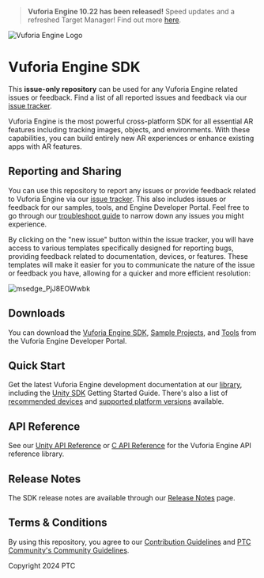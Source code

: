 > **Vuforia Engine 10.22 has been released!** Speed updates and a refreshed Target Manager! Find out more [here](https://github.com/PTCInc/vuforia-engine/issues/105).

![Vuforia Engine Logo](https://integralplm.com/wp-content/uploads/2021/12/vuforia-engine-logo.png)

# Vuforia Engine SDK
This **issue-only repository** can be used for any Vuforia Engine related issues or feedback. Find a list of all reported issues and feedback via our [issue tracker](https://github.com/PTCInc/vuforia-engine/issues).

Vuforia Engine is the most powerful cross-platform SDK for all essential AR features including tracking images, objects, and environments. With these capabilities, you can build entirely new AR experiences or enhance existing apps with AR features.

## Reporting and Sharing
You can use this repository to report any issues or provide feedback related to Vuforia Engine via our [issue tracker](https://github.com/PTCInc/vuforia-engine/issues). This also includes issues or feedback for our samples, tools, and Engine Developer Portal. Feel free to go through our [troubleshoot guide](https://developer.vuforia.com/library/troubleshooting/troubleshooting-your-app) to narrow down any issues you might experience.

By clicking on the "new issue" button within the issue tracker, you will have access to various templates specifically designed for reporting bugs, providing feedback related to documentation, devices, or features. These templates will make it easier for you to communicate the nature of the issue or feedback you have, allowing for a quicker and more efficient resolution:

![msedge_PjJ8EOWwbk](https://github.com/PTCInc/vuforia-engine/assets/88328882/06660872-5458-4436-bbd8-4f875e7e57ab)

## Downloads
You can download the [Vuforia Engine SDK](https://developer.vuforia.com/downloads/sdk), [Sample Projects](https://developer.vuforia.com/downloads/samples), and [Tools](https://developer.vuforia.com/downloads/tool) from the Vuforia Engine Developer Portal.

## Quick Start
Get the latest Vuforia Engine development documentation at our [library](https://library.vuforia.com/), including the [Unity SDK](https://library.vuforia.com/getting-started/getting-started-vuforia-engine-unity) Getting Started Guide. There's also a list of [recommended devices](https://library.vuforia.com/platform-support/recommended-devices) and [supported platform versions](https://library.vuforia.com/platform-support/supported-versions) available.

## API Reference
See our [Unity API Reference](https://library.vuforia.com/sites/default/files/references/unity/index.html) or [C API Reference](https://library.vuforia.com/sites/default/files/references/native/index.html) for the Vuforia Engine API reference library.

## Release Notes
The SDK release notes are available through our [Release Notes](https://library.vuforia.com/release-notes/vuforia-engine-release-notes) page.

## Terms & Conditions
By using this repository, you agree to our [Contribution Guidelines](https://github.com/PTCInc/vuforia-engine/blob/master/CONTRIBUTING.md) and [PTC Community's Community Guidelines](https://community.ptc.com/t5/Welcome-How-To-s/Community-Guidelines/m-p/795342).

Copyright 2024 PTC
